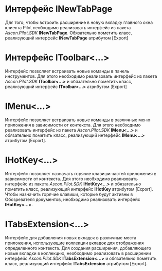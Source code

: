 # Интерфейс INewTabPage
Для того, чтобы встроить расширение в новую вкладку главного окна клиента Pilot необходимо реализовать интерфейс из пакета _Ascon.Pilot.SDK_ **INewTabPage**. 
Обязательно пометить класс, реализующий интерфейс **INewTabPage** атрибутом [Export]
# Интерфейс IToolbar<...>
Интерфейс позволяет встраивать новые команды в панель инструментов. Для этого необходимо реализовать интерфейс из пакета _Ascon.Pilot.SDK_ **IToolbar<...>**
и обязательно пометить класс, реализующий интерфейс **IToolbar<...>** атрибутом [Export]
# IMenu<...>
Интерфейс позволяет встраивать новые команды в различные меню приложения в зависимости от контекста. Для этого необходимо реализовать интерфейс из пакета _Ascon.Pilot.SDK_ **IMenu<...>** 
и обязательно пометить класс, реализующий интерфейс **IMenu<...>** атрибутом [Export].
# IHotKey<...>
Интерфейс позволяет назначать горячие клавиши частей приложения в зависимости от контекста. Для этого необходимо реализовать интерфейс из пакета _Ascon.Pilot.SDK_ **IHotKey<...>** 
и обязательно пометить класс, реализующий интерфейс **IHotKey** атрибутом [Export]. 
Чтобы назначить горячие клавиши, которые будут активны в Обозревателя документов, необходимо реализовать интерфейc **IHotKey<...>**. 
# ITabsExtension<...>
Интерфейс для добавления новых вкладок в различные места приложения, использующие коллекции вкладок для отображения определенного контекста.
Для создания расширения, добавляющего новые вкладки в коллекцию, необходимо реализовать в расширении интерфейс _Ascon.Pilot.SDK_ **ITabsExtension<...>** 
и обязательно пометить класс, реализующий интерфейс **ITabsExtension** атрибутом [Export].
